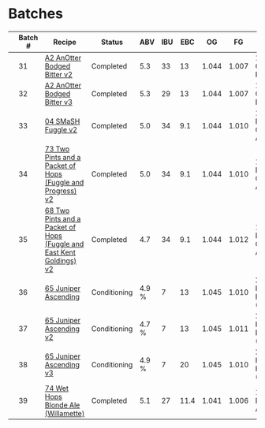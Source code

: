 # Batches

|   | Batch # | Recipe | Status | ABV | IBU | EBC | OG | FG | BJCP Style | Type |
|---|---------|--------|--------|-----|-----|-----|----|----|------------|------|
| ![A2v2](../recipes/A2_AnOtter_Bodged_Bitter/A2_AnOtter_Bodged_Bitter.jpeg) | 31 | [A2 AnOtter Bodged Bitter v2]()| Completed | 5.3 | 33 | 13 | 1.044 | 1.007 | 11A Ordinary Bitter | All Grain |
| ![A2v3](../recipes/A2_AnOtter_Bodged_Bitter/A2_AnOtter_Bodged_Bitter.jpeg) | 32 | [A2 AnOtter Bodged Bitter v3]()| Completed | 5.3 | 29 | 13 | 1.044 | 1.007 | 11A Ordinary Bitter | All Grain |
| ![04v2](../recipes/04_SMaSH_Fuggle/04_SMaSH_Fuggle.jpeg) | 33 | [04 SMaSH Fuggle v2]()| Completed | 5.0 | 34 | 9.1 | 1.044 | 1.010 | 12A British Golden Ale | All Grain |
| ![73v2](../recipes/73_Two_Pints_and_a_Packet_of_Hops_Fuggle_and_Progress/73_Two_Pints_and_a_Packet_of_Hops_Fuggle_and_Progress.jpeg) | 34 | [73 Two Pints and a Packet of Hops (Fuggle and Progress) v2]()| Completed | 5.0 | 34 | 9.1 | 1.044 | 1.010 | 12A British Golden Ale | All Grain |
| ![68v2](../recipes/68_Two_Pints_and_a_Packet_of_Hops_Fuggle_and_East_Kent_Goldings/68_Two_Pints_and_a_Packet_of_Hops_Fuggle_and_East_Kent_Goldings.jpeg) | 35 | [68 Two Pints and a Packet of Hops (Fuggle and East Kent Goldings) v2]()| Completed | 4.7 | 34 | 9.1 | 1.044 | 1.012 | 12A British Golden Ale | All Grain |
| ![65](../recipes/65_Juniper_Ascending/65_Juniper_Ascending.jpeg) | 36 | [65 Juniper Ascending]() | Conditioning |  4.9 % | 7 | 13 | 1.045 | 1.010 | 27 Historical Beer (Kornøl) | All Grain |
| ![65v2](../recipes/65_Juniper_Ascending/65_Juniper_Ascending.jpeg) | 37 | [65 Juniper Ascending v2]() | Conditioning | 4.7 % | 7 | 13 | 1.045 | 1.011 | 27 Historical Beer (Kornøl) | All Grain |
| ![65v3](../recipes/65_Juniper_Ascending/65_Juniper_Ascending.jpeg) | 38 | [65 Juniper Ascending v3]() | Conditioning | 4.9 % | 7 | 20 | 1.045 | 1.010 | 27 Historical Beer (Kornøl) | All Grain |
| ![74v3](../recipes/74_Wet_Hops_Blonde_Ale/74_Wet_Hops_Blonde_Ale_Willamette.jpeg) | 39 | [74 Wet Hops Blonde Ale (Willamette)](batch_39/README.md) | Completed | 5.1 | 27 | 11.4 | 1.041 | 1.006 | 18A Blonde Ale | All Grain |
